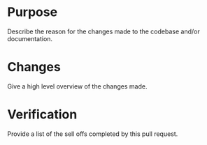 # Purpose

Describe the reason for the changes made to the codebase and/or documentation.

# Changes

Give a high level overview of the changes made.

# Verification

Provide a list of the sell offs completed by this pull request.
